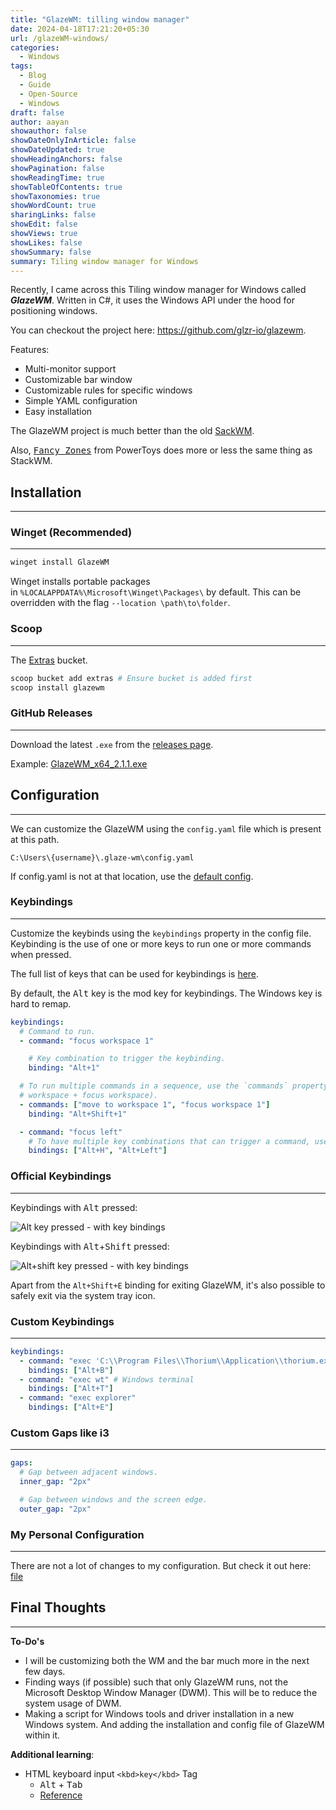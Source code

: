 ```yaml
---
title: "GlazeWM: tilling window manager"
date: 2024-04-18T17:21:20+05:30
url: /glazeWM-windows/
categories:
  - Windows
tags:
  - Blog
  - Guide
  - Open-Source
  - Windows
draft: false
author: aayan
showauthor: false
showDateOnlyInArticle: false
showDateUpdated: true
showHeadingAnchors: false
showPagination: false
showReadingTime: true
showTableOfContents: true
showTaxonomies: true
showWordCount: true
sharingLinks: false
showEdit: false
showViews: true
showLikes: false
showSummary: false
summary: Tiling window manager for Windows
---
```

<!--more-->

Recently, I came across this Tiling window manager for Windows called ***GlazeWM***. Written in C#, it uses the Windows API under the hood for positioning windows. 

You can checkout the project here: https://github.com/glzr-io/glazewm.

Features: 
- Multi-monitor support
- Customizable bar window
- Customizable rules for specific windows
- Simple YAML configuration
- Easy installation

The GlazeWM project is much better than the old [SackWM](https://losttech.software/stack.html). 

Also, <kbd>[Fancy Zones](https://learn.microsoft.com/en-us/windows/powertoys/fancyzones)</kbd> from PowerToys does more or less the same thing as StackWM. 
## Installation
---

### Winget (Recommended)
---
```sh
winget install GlazeWM
```

Winget installs portable packages in `%LOCALAPPDATA%\Microsoft\Winget\Packages\` by default. This can be overridden with the flag `--location \path\to\folder`.
### Scoop
---

The [Extras](https://github.com/ScoopInstaller/Extras) bucket.

```sh
scoop bucket add extras # Ensure bucket is added first
scoop install glazewm
```

### GitHub Releases
---

Download the latest `.exe` from the [releases page](https://github.com/glzr-io/glazewm/releases/https://github.com/glzr-io/glazewm/releases/).

Example: [GlazeWM_x64_2.1.1.exe](https://github.com/glzr-io/glazewm/releases/download/v2.1.1/GlazeWM_x64_2.1.1.exe)

## Configuration 
---

We can customize the GlazeWM using the `config.yaml` file which is present at this path.
```
C:\Users\{username}\.glaze-wm\config.yaml
```

If config.yaml is not at that location, use the [default config](https://github.com/glzr-io/GlazeWM/blob/master/GlazeWM.App/Resources/sample-config.yaml).

### Keybindings
---

Customize the keybinds using the `keybindings` property in the config file. Keybinding is the use of one or more keys to run one or more commands when pressed.

The full list of keys that can be used for keybindings is [here](https://docs.microsoft.com/en-us/dotnet/api/system.windows.forms.keys?view=windowsdesktop-5.0#fields).

By default, the <kbd>Alt</kbd> key is the mod key for keybindings. The Windows key is hard to remap.


```yaml
keybindings:
  # Command to run.
  - command: "focus workspace 1"

    # Key combination to trigger the keybinding.
    binding: "Alt+1"

  # To run multiple commands in a sequence, use the `commands` property (eg. to move a window to a
  # workspace + focus workspace).
  - commands: ["move to workspace 1", "focus workspace 1"]
    binding: "Alt+Shift+1"

  - command: "focus left"
    # To have multiple key combinations that can trigger a command, use the `bindings` property.
    bindings: ["Alt+H", "Alt+Left"]
```


### Official Keybindings
---

Keybindings with <kbd>Alt</kbd> pressed:

![Alt key pressed - with key bindings](https://user-images.githubusercontent.com/34844898/194635035-152ed4a6-e5a1-4878-8863-f62391e7d703.png)

Keybindings with <kbd>Alt</kbd>+<kbd>Shift</kbd> pressed:

![Alt+shift key pressed - with key bindings](https://user-images.githubusercontent.com/34844898/194635089-d5ed152b-1527-43e8-a69c-4e154b97a207.png)

Apart from the `Alt+Shift+E` binding for exiting GlazeWM, it's also possible to safely exit via the system tray icon.


### Custom Keybindings
---

```yaml
keybindings:
  - command: "exec 'C:\\Program Files\\Thorium\\Application\\thorium.exe'"
    bindings: ["Alt+B"]
  - command: "exec wt" # Windows terminal
    bindings: ["Alt+T"]
  - command: "exec explorer"
    bindings: ["Alt+E"]
```

### Custom Gaps like i3
---

```yaml
gaps:
  # Gap between adjacent windows.
  inner_gap: "2px"

  # Gap between windows and the screen edge.
  outer_gap: "2px"
```


### My Personal Configuration 
---

There are not a lot of changes to my configuration. But check it out here: [file](https://raw.githubusercontent.com/Incident-Clarity/glazewm/main/config.yaml)


## Final Thoughts 
---

**To-Do's**
- I will be customizing both the WM and the bar much more in the next few days.
- Finding ways (if possible) such that only GlazeWM runs, not the Microsoft Desktop Window Manager (DWM). This will be to reduce the system usage of DWM.
- Making a script for Windows tools and driver installation in a new Windows system. And adding the installation and config file of GlazeWM within it.

**Additional learning**: 
- HTML keyboard input `<kbd>key</kbd>` Tag
	- <kbd>Alt</kbd> + <kbd>Tab</kbd>
	- [Reference](https://www.w3schools.com/tags/tag_kbd.asp)
